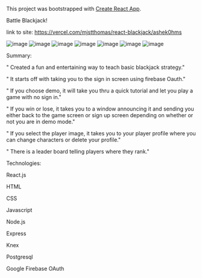 This project was bootstrapped with [Create React App](https://github.com/facebook/create-react-app).

Battle Blackjack!

link to site:
https://vercel.com/mjstthomas/react-blackjack/ashek0hms

![image](https://user-images.githubusercontent.com/53156193/90138764-586c1800-dd2c-11ea-8556-bb8981cfd9da.png)
![image](https://user-images.githubusercontent.com/53156193/90139307-0972b280-dd2d-11ea-88a6-15f04fd95250.png)
![image](https://user-images.githubusercontent.com/53156193/90138904-7c2f5e00-dd2c-11ea-97b4-3fda751c1a55.png)
![image](https://user-images.githubusercontent.com/53156193/90138989-98cb9600-dd2c-11ea-89b7-f8588f107dba.png)
![image](https://user-images.githubusercontent.com/53156193/90139067-b7ca2800-dd2c-11ea-93f8-569833f513c9.png)
![image](https://user-images.githubusercontent.com/53156193/90139130-c9abcb00-dd2c-11ea-8fa7-fb61855df15b.png)
![image](https://user-images.githubusercontent.com/53156193/90139176-db8d6e00-dd2c-11ea-9bad-b7597c829929.png)



Summary:

"  Created a fun and entertaining way to teach basic blackjack strategy."

"  It starts off with taking you to the sign in screen using firebase Oauth."

"  If you choose demo, it will take you thru a quick tutorial and let you play a game with no sign in."

"  If you win or lose, it takes you to a window announcing it and sending you either back to the game screen or sign up screen depending on whether or not you are    in demo mode."

"  If you select the player image, it takes you to your player profile where you can change characters or delete your profile."

"  There is a leader board telling players where they rank."




Technologies:

React.js

HTML

CSS

Javascript

Node.js

Express

Knex

Postgresql

Google Firebase OAuth
